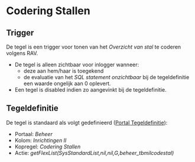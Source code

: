 # Codering Stallen

## Trigger

De tegel is een trigger voor tonen van het *Overzicht van stal* te coderen volgens RAV.

- De tegel is alleen zichtbaar voor inlogger wanneer:
  - deze aan hem/haar is toegekend
  - de evaluatie van het *SQL statement onzichtbaar* bij de tegeldefinitie een waarde ongelijk aan 0 oplevert.
- Een tegel is disabled indien zo aangevinkt bij de tegeldefinitie.

## Tegeldefinitie

De tegel is standaard als volgt gedefinieerd ([Portal Tegeldefinitie](../../../../instellen_inrichten/portaldefinitie/portal_tegel.md)):

- Portaal: *Beheer*
- Kolom: *Inrichtingen II*
- Kopregel: *Codering Stallen*
- Actie: *getFlexList(SysStandardList,nil,nil,G,beheer_tbmilcodestal)*
